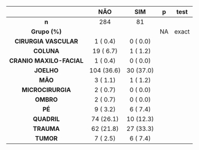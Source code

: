 

|           &nbsp;           |    NÃO     |    SIM    |  p  |  test  |
|:--------------------------:|:----------:|:---------:|:---:|:------:|
|           **n**            |    284     |    81     |     |        |
|       **Grupo (%)**        |            |           | NA  | exact  |
|   **CIRURGIA VASCULAR**    |  1 ( 0.4)  | 0 ( 0.0)  |     |        |
|         **COLUNA**         | 19 ( 6.7)  | 1 ( 1.2)  |     |        |
|  **CRANIO MAXILO-FACIAL**  |  1 ( 0.4)  | 0 ( 0.0)  |     |        |
|         **JOELHO**         | 104 (36.6) | 30 (37.0) |     |        |
|          **MÃO**           |  3 ( 1.1)  | 1 ( 1.2)  |     |        |
|     **MICROCIRURGIA**      |  2 ( 0.7)  | 0 ( 0.0)  |     |        |
|         **OMBRO**          |  2 ( 0.7)  | 0 ( 0.0)  |     |        |
|           **PÉ**           |  9 ( 3.2)  | 6 ( 7.4)  |     |        |
|        **QUADRIL**         | 74 (26.1)  | 10 (12.3) |     |        |
|         **TRAUMA**         | 62 (21.8)  | 27 (33.3) |     |        |
|         **TUMOR**          |  7 ( 2.5)  | 6 ( 7.4)  |     |        |

